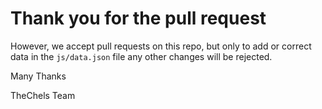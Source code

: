 # Thank you for the pull request

However, we accept pull requests on this repo, but only to add or correct data in the `js/data.json` file any other changes will be rejected.

Many Thanks

TheChels Team
